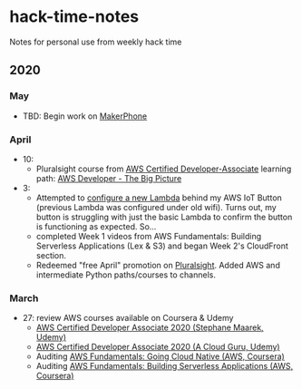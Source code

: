 # hack-time-notes

Notes for personal use from weekly hack time

## 2020

### May

- TBD: Begin work on [MakerPhone](https://www.circuitmess.com)

### April

- 10:
  - Pluralsight course from [AWS Certified Developer-Associate](https://app.pluralsight.com/paths/certificate/aws-certified-developer-associate) learning path: [AWS Developer - The Big Picture](https://app.pluralsight.com/library/courses/aws-developer-big-picture/table-of-contents)
- 3:
  - Attempted to [configure a new Lambda](https://aws.amazon.com/blogs/infrastructure-and-automation/deploy-cloudformation-stacks-at-the-click-of-a-button/) behind my AWS IoT Button (previous Lambda was configured under old wifi). Turns out, my button is struggling with just the basic Lambda to confirm the button is functioning as expected. So...
  - completed Week 1 videos from AWS Fundamentals: Building Serverless Applications (Lex & S3) and began Week 2's CloudFront section.
  - Redeemed "free April" promotion on [Pluralsight](https://app.pluralsight.com/). Added AWS and intermediate Python paths/courses to channels.

### March

- 27: review AWS courses available on Coursera & Udemy
  - [AWS Certified Developer Associate 2020 (Stephane Maarek, Udemy)](https://www.udemy.com/course/aws-certified-developer-associate-dva-c01/)
  - [AWS Certified Developer Associate 2020 (A Cloud Guru, Udemy)](https://www.udemy.com/course/aws-certified-developer-associate/)
  - Auditing [AWS Fundamentals: Going Cloud Native (AWS, Coursera)](https://www.coursera.org/learn/aws-fundamentals-going-cloud-native)
  - Auditing [AWS Fundamentals: Building Serverless Applications (AWS, Coursera)](https://www.coursera.org/learn/aws-fundamentals-building-serverless-applications)
